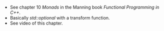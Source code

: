 - See chapter 10 *Monads* in the Manning book *Functional Programming in C++*.
- Basically *std::optional* with a transform function.
- See video of this chapter.